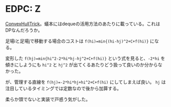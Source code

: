 # EDPC: Z

[ConvexHullTrick](https://codeforces.com/blog/entry/63823)。蟻本にはdequeの活用方法のあたりに載っている。これはDPなんだろうか。

足場iと足場jで移動する場合のコストは `f(hi)=min{(hi-hj)^2+C+f(hi)}` になる。

変形した `f(hj)=min{hi^2-2*hi*hj-hj^2+C+f(hi)}` という式を見ると、`-2*hi` を傾きにしようにも `hi^2` と `hj^2` が出てくるあたりどう扱って良いのか分からなかった。

が、管理する直線を `f(hj)=-2*hi*hj+hi^2+C+f(hi)` にしてしまえば良い。 `hj` は注目しているタイミングでは定数なので後から加算する。

柔らか頭でないと実装で戸惑う気がした。
